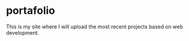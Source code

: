 # portafolio
This is my site where I will upload the most recent projects based on web development.
